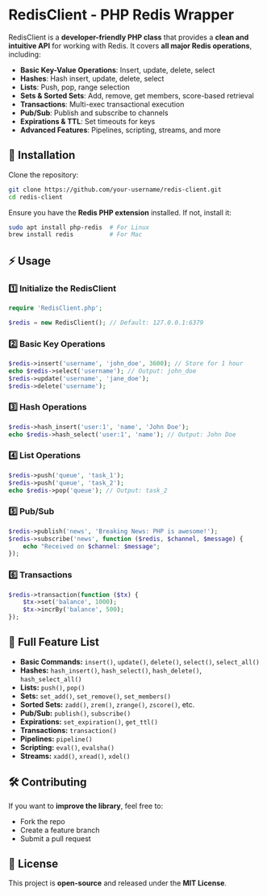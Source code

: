 
# RedisClient - PHP Redis Wrapper  

RedisClient is a **developer-friendly PHP class** that provides a **clean and intuitive API** for working with Redis. It covers **all major Redis operations**, including:  

- **Basic Key-Value Operations**: Insert, update, delete, select  
- **Hashes**: Hash insert, update, delete, select  
- **Lists**: Push, pop, range selection  
- **Sets & Sorted Sets**: Add, remove, get members, score-based retrieval  
- **Transactions**: Multi-exec transactional execution  
- **Pub/Sub**: Publish and subscribe to channels  
- **Expirations & TTL**: Set timeouts for keys  
- **Advanced Features**: Pipelines, scripting, streams, and more  

## 🚀 Installation  

Clone the repository:  

```sh
git clone https://github.com/your-username/redis-client.git
cd redis-client
```

Ensure you have the **Redis PHP extension** installed. If not, install it:  

```sh
sudo apt install php-redis  # For Linux
brew install redis          # For Mac
```

## ⚡ Usage  

### 1️⃣ Initialize the RedisClient  

```php
require 'RedisClient.php';

$redis = new RedisClient(); // Default: 127.0.0.1:6379
```

### 2️⃣ Basic Key Operations  

```php
$redis->insert('username', 'john_doe', 3600); // Store for 1 hour
echo $redis->select('username'); // Output: john_doe
$redis->update('username', 'jane_doe');
$redis->delete('username');
```

### 3️⃣ Hash Operations  

```php
$redis->hash_insert('user:1', 'name', 'John Doe');
echo $redis->hash_select('user:1', 'name'); // Output: John Doe
```

### 4️⃣ List Operations  

```php
$redis->push('queue', 'task_1');
$redis->push('queue', 'task_2');
echo $redis->pop('queue'); // Output: task_2
```

### 5️⃣ Pub/Sub  

```php
$redis->publish('news', 'Breaking News: PHP is awesome!');
$redis->subscribe('news', function ($redis, $channel, $message) {
    echo "Received on $channel: $message";
});
```

### 6️⃣ Transactions  

```php
$redis->transaction(function ($tx) {
    $tx->set('balance', 1000);
    $tx->incrBy('balance', 500);
});
```

## 📜 Full Feature List  

- **Basic Commands:** `insert()`, `update()`, `delete()`, `select()`, `select_all()`  
- **Hashes:** `hash_insert()`, `hash_select()`, `hash_delete()`, `hash_select_all()`  
- **Lists:** `push()`, `pop()`  
- **Sets:** `set_add()`, `set_remove()`, `set_members()`  
- **Sorted Sets:** `zadd()`, `zrem()`, `zrange()`, `zscore()`, etc.  
- **Pub/Sub:** `publish()`, `subscribe()`  
- **Expirations:** `set_expiration()`, `get_ttl()`  
- **Transactions:** `transaction()`  
- **Pipelines:** `pipeline()`  
- **Scripting:** `eval()`, `evalsha()`  
- **Streams:** `xadd()`, `xread()`, `xdel()`  

## 🛠️ Contributing  

If you want to **improve the library**, feel free to:  

- Fork the repo  
- Create a feature branch  
- Submit a pull request  

## 📜 License  

This project is **open-source** and released under the **MIT License**.
